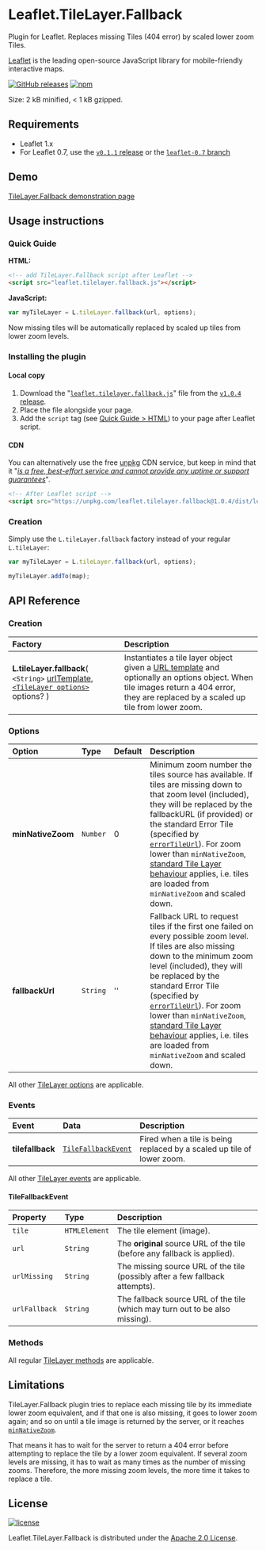 # Leaflet.TileLayer.Fallback

Plugin for Leaflet. Replaces missing Tiles (404 error) by scaled lower zoom Tiles.

[Leaflet](http://leafletjs.com/) is the leading open-source JavaScript library
for mobile-friendly interactive maps.

[![GitHub releases](https://img.shields.io/github/release/ghybs/leaflet.tilelayer.fallback.svg?label=GitHub)](https://github.com/ghybs/Leaflet.TileLayer.Fallback/releases)
[![npm](https://img.shields.io/npm/v/leaflet.tilelayer.fallback.svg)](https://www.npmjs.com/package/leaflet.tilelayer.fallback)

Size: 2 kB minified, < 1 kB gzipped.



## Requirements

- Leaflet 1.x
- For Leaflet 0.7, use the [`v0.1.1` release](https://github.com/ghybs/Leaflet.TileLayer.Fallback/releases/tag/v0.1.1) or the [`leaflet-0.7` branch](https://github.com/ghybs/Leaflet.TileLayer.Fallback/tree/leaflet-0.7)



## Demo
[TileLayer.Fallback demonstration page](https://ghybs.github.io/Leaflet.TileLayer.Fallback/examples/tileLayerFallback-demo.html)



## Usage instructions

### Quick Guide

**HTML:**

```html
<!-- add TileLayer.Fallback script after Leaflet -->
<script src="leaflet.tilelayer.fallback.js"></script>
```

**JavaScript:**

```javascript
var myTileLayer = L.tileLayer.fallback(url, options);
```

Now missing tiles will be automatically replaced by scaled up tiles from lower zoom levels.


### Installing the plugin

#### Local copy
1. Download the "<a href="https://github.com/ghybs/Leaflet.TileLayer.Fallback/releases/download/v1.0.4/leaflet.tilelayer.fallback.js">`leaflet.tilelayer.fallback.js`</a>" file from the [`v1.0.4` release](https://github.com/ghybs/Leaflet.TileLayer.Fallback/releases/tag/v1.0.4).
2. Place the file alongside your page.
3. Add the `script` tag (see [Quick Guide > HTML](#quick-guide)) to your page after Leaflet script.

#### CDN
You can alternatively use the free [unpkg](https://unpkg.com) CDN service, but keep in mind that it "[_is a free, best-effort service and cannot provide any uptime or support guarantees_](https://unpkg.com/#/about)".

```html
<!-- After Leaflet script -->
<script src="https://unpkg.com/leaflet.tilelayer.fallback@1.0.4/dist/leaflet.tilelayer.fallback.js"></script>
```


### Creation

Simply use the `L.tileLayer.fallback` factory instead of your regular `L.tileLayer`:

```javascript
var myTileLayer = L.tileLayer.fallback(url, options);

myTileLayer.addTo(map);
```



## API Reference

### Creation

| Factory | Description |
| :------ | :---------- |
| **L.tileLayer.fallback**( `<String>` [urlTemplate](http://leafletjs.com/reference-1.0.2.html#tilelayer-l-tilelayer), [`<TileLayer options>`](#options) options? ) | Instantiates a tile layer object given a [URL template](http://leafletjs.com/reference-1.0.2.html#tilelayer-l-tilelayer) and optionally an options object. When tile images return a 404 error, they are replaced by a scaled up tile from lower zoom. |


### Options

| Option | Type | Default | Description |
| :----- | :--- | :------ | :---------- |
| **minNativeZoom** | `Number` | 0 | Minimum zoom number the tiles source has available. If tiles are missing down to that zoom level (included), they will be replaced by the fallbackURL (if provided) or the standard Error Tile (specified by [`errorTileUrl`](http://leafletjs.com/reference-1.0.2.html#tilelayer-errortileurl)). For zoom lower than `minNativeZoom`, [standard Tile Layer behaviour](http://leafletjs.com/reference-1.0.2.html#tilelayer-minnativezoom) applies, i.e. tiles are loaded from `minNativeZoom` and scaled down. |
| **fallbackUrl** | `String` | '' | Fallback URL to request tiles if the first one failed on every possible zoom level. If tiles are also missing down to the minimum zoom level (included), they will be replaced by the standard Error Tile (specified by [`errorTileUrl`](http://leafletjs.com/reference-1.0.2.html#tilelayer-errortileurl)). For zoom lower than `minNativeZoom`, [standard Tile Layer behaviour](http://leafletjs.com/reference-1.0.2.html#tilelayer-minnativezoom) applies, i.e. tiles are loaded from `minNativeZoom` and scaled down. |

All other [TileLayer options](http://leafletjs.com/reference-1.0.2.html#tilelayer-option) are applicable.


### Events

| Event | Data | Description |
| :---- | :--- | :---------- |
| **tilefallback** | [`TileFallbackEvent`](#tilefallbackevent) | Fired when a tile is being replaced by a scaled up tile of lower zoom. |

All other [TileLayer events](http://leafletjs.com/reference-1.0.2.html#tilelayer-crossorigin) are applicable.


#### TileFallbackEvent

| Property | Type | Description |
| :------- | :--- | :---------- |
| `tile` | `HTMLElement` | The tile element (image). |
| `url` | `String` | The **original** source URL of the tile (before any fallback is applied). |
| `urlMissing` | `String` | The missing source URL of the tile (possibly after a few fallback attempts). |
| `urlFallback` | `String` | The fallback source URL of the tile (which may turn out to be also missing). |


### Methods

All regular [TileLayer methods](http://leafletjs.com/reference-1.0.2.html#tilelayer-method) are applicable.



## Limitations
TileLayer.Fallback plugin tries to replace each missing tile by its immediate
lower zoom equivalent, and if that one is also missing, it goes to lower zoom
again; and so on until a tile image is returned by the server, or it reaches
[`minNativeZoom`](#options).

That means it has to wait for the server to return a 404 error before attempting
to replace the tile by a lower zoom equivalent. If several zoom levels are
missing, it has to wait as many times as the number of missing zooms. Therefore,
the more missing zoom levels, the more time it takes to replace a tile.



## License
[![license](https://img.shields.io/github/license/ghybs/leaflet.tilelayer.fallback.svg)](LICENSE)

Leaflet.TileLayer.Fallback is distributed under the [Apache 2.0 License](http://choosealicense.com/licenses/apache-2.0/).
